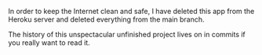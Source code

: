 In order to keep the Internet clean and safe, I have deleted this app from the Heroku server and deleted everything from the main branch.

The history of this unspectacular unfinished project lives on in commits if you really want to read it.